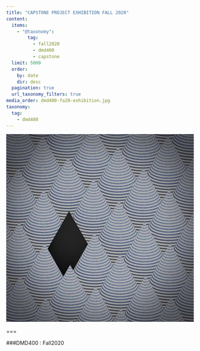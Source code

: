 ```yaml
---
title: "CAPSTONE PROJECT EXHIBITION FALL 2020"
content:
  items:
    - "@taxonomy":
        tag:
          - fall2020
          - dmd400
          - capstone
  limit: 5000
  order:
    by: date
    dir: desc
  pagination: true
  url_taxonomy_filters: true
media_order: dmd400-fa20-exhibition.jpg
taxonomy:
  tag:
    - dmd400
---
```


![dmd400-fa20-exhibition](../../exhibitionimages/dmd400-fa20-exhibition.jpg?cropResize=300,300 "dmd400-fa20-exhibition")

===

###DMD400 : Fall2020
